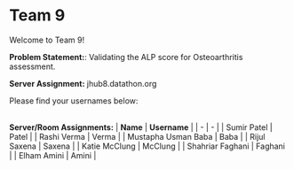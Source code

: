 # Team 9

Welcome to Team 9!

**Problem Statement:**:
Validating the ALP score for Osteoarthritis assessment.

**Server Assignment:**
jhub8.datathon.org

Please find your usernames below: 

<br/>**Server/Room Assignments:**
| **Name** | **Username** |
| - | - |
| Sumir Patel | Patel |
| Rashi Verma | Verma |
| Mustapha Usman Baba | Baba |
| Rijul Saxena | Saxena |
| Katie McClung | McClung |
| Shahriar Faghani | Faghani |
| Elham Amini | Amini |
